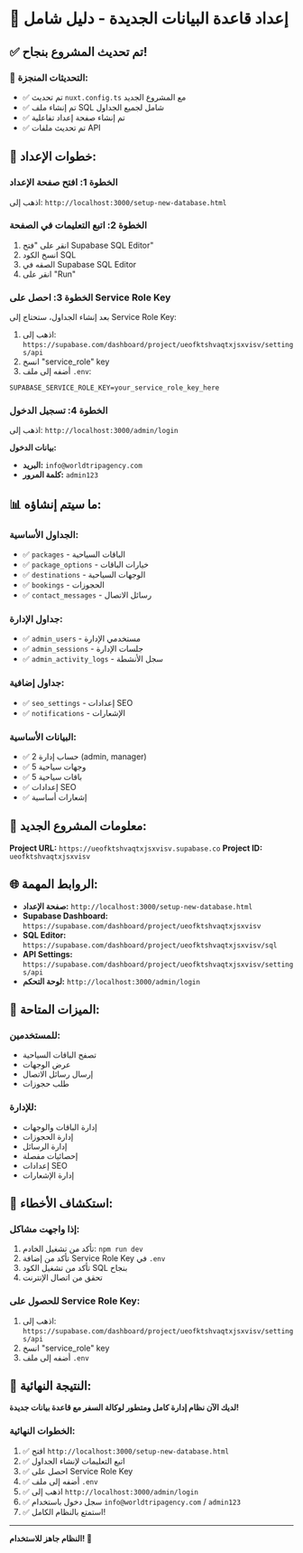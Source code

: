 # 🎉 إعداد قاعدة البيانات الجديدة - دليل شامل

## ✅ تم تحديث المشروع بنجاح!

### 🔧 التحديثات المنجزة:
- ✅ تم تحديث `nuxt.config.ts` مع المشروع الجديد
- ✅ تم إنشاء ملف SQL شامل لجميع الجداول
- ✅ تم إنشاء صفحة إعداد تفاعلية
- ✅ تم تحديث ملفات API

## 🚀 خطوات الإعداد:

### **الخطوة 1: افتح صفحة الإعداد**
اذهب إلى: `http://localhost:3000/setup-new-database.html`

### **الخطوة 2: اتبع التعليمات في الصفحة**
1. انقر على "فتح Supabase SQL Editor"
2. انسخ الكود SQL
3. الصقه في Supabase SQL Editor
4. انقر على "Run"

### **الخطوة 3: احصل على Service Role Key**
بعد إنشاء الجداول، ستحتاج إلى Service Role Key:

1. اذهب إلى: `https://supabase.com/dashboard/project/ueofktshvaqtxjsxvisv/settings/api`
2. انسخ "service_role" key
3. أضفه إلى ملف `.env`:

```env
SUPABASE_SERVICE_ROLE_KEY=your_service_role_key_here
```

### **الخطوة 4: تسجيل الدخول**
اذهب إلى: `http://localhost:3000/admin/login`

**بيانات الدخول:**
- **البريد:** `info@worldtripagency.com`
- **كلمة المرور:** `admin123`

## 📊 ما سيتم إنشاؤه:

### **الجداول الأساسية:**
- ✅ `packages` - الباقات السياحية
- ✅ `package_options` - خيارات الباقات
- ✅ `destinations` - الوجهات السياحية
- ✅ `bookings` - الحجوزات
- ✅ `contact_messages` - رسائل الاتصال

### **جداول الإدارة:**
- ✅ `admin_users` - مستخدمي الإدارة
- ✅ `admin_sessions` - جلسات الإدارة
- ✅ `admin_activity_logs` - سجل الأنشطة

### **جداول إضافية:**
- ✅ `seo_settings` - إعدادات SEO
- ✅ `notifications` - الإشعارات

### **البيانات الأساسية:**
- ✅ 2 حساب إدارة (admin, manager)
- ✅ 5 وجهات سياحية
- ✅ 5 باقات سياحية
- ✅ إعدادات SEO
- ✅ إشعارات أساسية

## 🔑 معلومات المشروع الجديد:

**Project URL:** `https://ueofktshvaqtxjsxvisv.supabase.co`
**Project ID:** `ueofktshvaqtxjsxvisv`

## 🌐 الروابط المهمة:

- **صفحة الإعداد:** `http://localhost:3000/setup-new-database.html`
- **Supabase Dashboard:** `https://supabase.com/dashboard/project/ueofktshvaqtxjsxvisv`
- **SQL Editor:** `https://supabase.com/dashboard/project/ueofktshvaqtxjsxvisv/sql`
- **API Settings:** `https://supabase.com/dashboard/project/ueofktshvaqtxjsxvisv/settings/api`
- **لوحة التحكم:** `http://localhost:3000/admin/login`

## 🎯 الميزات المتاحة:

### **للمستخدمين:**
- تصفح الباقات السياحية
- عرض الوجهات
- إرسال رسائل الاتصال
- طلب حجوزات

### **للإدارة:**
- إدارة الباقات والوجهات
- إدارة الحجوزات
- إدارة الرسائل
- إحصائيات مفصلة
- إعدادات SEO
- إدارة الإشعارات

## 🔧 استكشاف الأخطاء:

### **إذا واجهت مشاكل:**
1. تأكد من تشغيل الخادم: `npm run dev`
2. تأكد من إضافة Service Role Key في `.env`
3. تأكد من تشغيل الكود SQL بنجاح
4. تحقق من اتصال الإنترنت

### **للحصول على Service Role Key:**
1. اذهب إلى: `https://supabase.com/dashboard/project/ueofktshvaqtxjsxvisv/settings/api`
2. انسخ "service_role" key
3. أضفه إلى ملف `.env`

## 🎉 النتيجة النهائية:

**لديك الآن نظام إدارة كامل ومتطور لوكالة السفر مع قاعدة بيانات جديدة!**

### **الخطوات النهائية:**
1. ✅ افتح `http://localhost:3000/setup-new-database.html`
2. ✅ اتبع التعليمات لإنشاء الجداول
3. ✅ احصل على Service Role Key
4. ✅ أضفه إلى ملف `.env`
5. ✅ اذهب إلى `http://localhost:3000/admin/login`
6. ✅ سجل دخول باستخدام `info@worldtripagency.com` / `admin123`
7. ✅ استمتع بالنظام الكامل!

---

**النظام جاهز للاستخدام! 🚀**
